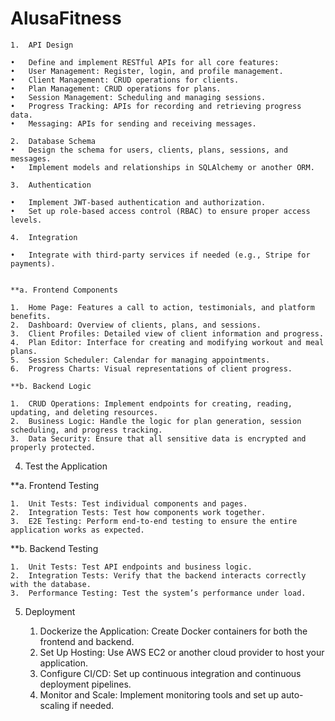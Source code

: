 # AlusaFitness
	1.	API Design

	•	Define and implement RESTful APIs for all core features:
	•	User Management: Register, login, and profile management.
	•	Client Management: CRUD operations for clients.
	•	Plan Management: CRUD operations for plans.
	•	Session Management: Scheduling and managing sessions.
	•	Progress Tracking: APIs for recording and retrieving progress data.
	•	Messaging: APIs for sending and receiving messages.

	2.	Database Schema
	•	Design the schema for users, clients, plans, sessions, and messages.
	•	Implement models and relationships in SQLAlchemy or another ORM.

	3.	Authentication

	•	Implement JWT-based authentication and authorization.
	•	Set up role-based access control (RBAC) to ensure proper access levels.

	4.	Integration
    
	•	Integrate with third-party services if needed (e.g., Stripe for payments).


	**a. Frontend Components

	1.	Home Page: Features a call to action, testimonials, and platform benefits.
	2.	Dashboard: Overview of clients, plans, and sessions.
	3.	Client Profiles: Detailed view of client information and progress.
	4.	Plan Editor: Interface for creating and modifying workout and meal plans.
	5.	Session Scheduler: Calendar for managing appointments.
	6.	Progress Charts: Visual representations of client progress.

	**b. Backend Logic

	1.	CRUD Operations: Implement endpoints for creating, reading, updating, and deleting resources.
	2.	Business Logic: Handle the logic for plan generation, session scheduling, and progress tracking.
	3.	Data Security: Ensure that all sensitive data is encrypted and properly protected.

4. Test the Application

**a. Frontend Testing

	1.	Unit Tests: Test individual components and pages.
	2.	Integration Tests: Test how components work together.
	3.	E2E Testing: Perform end-to-end testing to ensure the entire application works as expected.

**b. Backend Testing

	1.	Unit Tests: Test API endpoints and business logic.
	2.	Integration Tests: Verify that the backend interacts correctly with the database.
	3.	Performance Testing: Test the system’s performance under load.


5. Deployment

	1.	Dockerize the Application: Create Docker containers for both the frontend and backend.
	2.	Set Up Hosting: Use AWS EC2 or another cloud provider to host your application.
	3.	Configure CI/CD: Set up continuous integration and continuous deployment pipelines.
	4.	Monitor and Scale: Implement monitoring tools and set up auto-scaling if needed.
